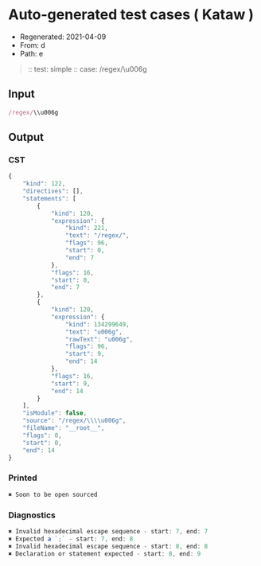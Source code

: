 # Auto-generated test cases ( Kataw )
- Regenerated: 2021-04-09
- From: d
- Path: e
> :: test: simple
> :: case: /regex/\\u006g
## Input

`````js
/regex/\\u006g
`````

## Output

### CST

```javascript
{
    "kind": 122,
    "directives": [],
    "statements": [
        {
            "kind": 120,
            "expression": {
                "kind": 221,
                "text": "/regex/",
                "flags": 96,
                "start": 0,
                "end": 7
            },
            "flags": 16,
            "start": 0,
            "end": 7
        },
        {
            "kind": 120,
            "expression": {
                "kind": 134299649,
                "text": "u006g",
                "rawText": "u006g",
                "flags": 96,
                "start": 9,
                "end": 14
            },
            "flags": 16,
            "start": 9,
            "end": 14
        }
    ],
    "isModule": false,
    "source": "/regex/\\\\u006g",
    "fileName": "__root__",
    "flags": 0,
    "start": 0,
    "end": 14
}
```

### Printed

```javascript
✖ Soon to be open sourced
```

### Diagnostics

```javascript
✖ Invalid hexadecimal escape sequence - start: 7, end: 7
✖ Expected a `;` - start: 7, end: 8
✖ Invalid hexadecimal escape sequence - start: 8, end: 8
✖ Declaration or statement expected - start: 8, end: 9

```

